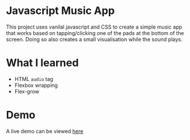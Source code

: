 # Javascript Music App

This project uses vanilal javascript and CSS to create a simple music app that works based on tapping/clicking one of the pads at the bottom of the screen. Doing so also creates a small visualisation while the sound plays. 

# What I learned
- HTML `audio` tag
- Flexbox wrapping
- Flex-grow

# Demo
A live demo can be viewed [here](#)